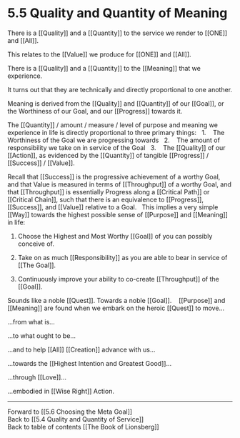 # 5.5 Quality and Quantity of Meaning

There is a [[Quality]] and a [[Quantity]] to the service we render to [[ONE]] and [[All]].  

This relates to the [[Value]] we produce for [[ONE]] and [[All]].  

There is a [[Quality]] and a [[Quantity]] to the [[Meaning]] that we experience. 

It turns out that they are technically and directly proportional to one another. 

Meaning is derived from the [[Quality]] and [[Quantity]] of our [[Goal]], or the Worthiness of our Goal, and our [[Progress]] towards it. 

The [[Quantity]] / amount / measure / level of purpose and meaning we experience in life is directly proportional to three primary things: 
 
1.    The Worthiness of the Goal we are progressing towards
 
2.    The amount of responsibility we take on in service of the Goal
 
3.    The [[Quality]] of our [[Action]], as evidenced by the [[Quantity]] of tangible [[Progress]] / [[Success]] / [[Value]]. 

Recall that [[Success]] is the progressive achievement of a worthy Goal, and that Value is measured in terms of [[Throughput]] of a worthy Goal, and that [[Throughput]] is essentially Progress along a [[Critical Path]] or [[Critical Chain]], such that there is an equivalence to [[Progress]], [[Success]], and [[Value]] relative to a Goal. 
 
This implies a very simple [[Way]] towards the highest possible sense of [[Purpose]] and [[Meaning]] in life: 

1. Choose the Highest and Most Worthy [[Goal]] of you can possibly conceive of. 

2.  Take on as much [[Responsibility]] as you are able to bear in service of [[The Goal]].   

3. Continuously improve your ability to co-create [[Throughput]] of the [[Goal]]. 

Sounds like a noble [[Quest]]. Towards a noble [[Goal]].
  
[[Purpose]] and [[Meaning]] are found when we embark on the heroic [[Quest]] to move… 

…from what is…

 …to what ought to be…

…and to help [[All]] [[Creation]] advance with us… 

…towards the [[Highest Intention and Greatest Good]]…

…through [[Love]]…

…embodied in [[Wise Right]] Action. 

___

Forward to [[5.6 Choosing the Meta Goal]]      
Back to [[5.4 Quality and Quantity of Service]]      
Back to table of contents [[The Book of Lionsberg]]  
 

